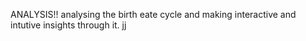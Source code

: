 ANALYSIS!!
analysing the birth eate cycle and making interactive and intutive insights through it.
jj
